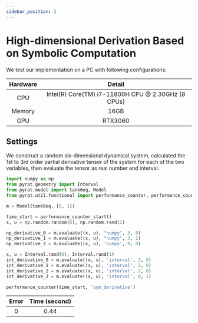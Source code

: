 ```yaml
---
sidebar_position: 2
---
```


# High-dimensional Derivation Based on Symbolic Computation

We test our implementation on a PC with following configurations:

| Hardware |                        Detail                        | 
|:--------:|:----------------------------------------------------:|
|   CPU    |  Intel(R) Core(TM) i7-11800H CPU @ 2.30GHz (8 CPUs)  |
|  Memory  |                         16GB                         |
|   GPU    |                       RTX3060                        |

## Settings

We construct a random six-dimensional dynamical system, calculated the 1st to 3rd order partial derivative tensor of the
system for each of the two variables, then evaluate the tensor as real number and interval.

```python
import numpy as np
from pyrat.geometry import Interval
from pyrat.model import tank6eq, Model
from pyrat.util.functional import performance_counter, performance_counter_start

m = Model(tank6eq, [6, 1])

time_start = performance_counter_start()
x, u = np.random.random(6), np.random.rand(1)

np_derivative_0 = m.evaluate((x, u), "numpy", 3, 0)
np_derivative_1 = m.evaluate((x, u), "numpy", 3, 1)
np_derivative_2 = m.evaluate((x, u), 'numpy', 0, 0)

x, u = Interval.rand(6), Interval.rand(1)
int_derivative_0 = m.evaluate((x, u), 'interval', 3, 0)
int_derivative_1 = m.evaluate((x, u), 'interval', 2, 0)
int_derivative_2 = m.evaluate((x, u), 'interval', 2, 0)
int_derivative_3 = m.evaluate((x, u), 'interval', 0, 1)

performance_counter(time_start, 'sym_derivative')
```

| Error | Time (second) | 
|:-----:|:-------------:|
|   0   |     0.44      |